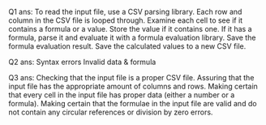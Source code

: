 Q1
ans: 
To read the input file, use a CSV parsing library.
Each row and column in the CSV file is looped through.
Examine each cell to see if it contains a formula or a value.
Store the value if it contains one.
If it has a formula, parse it and evaluate it with a formula evaluation library.
Save the formula evaluation result.
Save the calculated values to a new CSV file.

Q2
ans:
Syntax errors 
Invalid data & formula

Q3
ans:
Checking that the input file is a proper CSV file.
Assuring that the input file has the appropriate amount of columns and rows.
Making certain that every cell in the input file has proper data (either a number or a formula).
Making certain that the formulae in the input file are valid and do not contain any circular references or division by zero errors.
